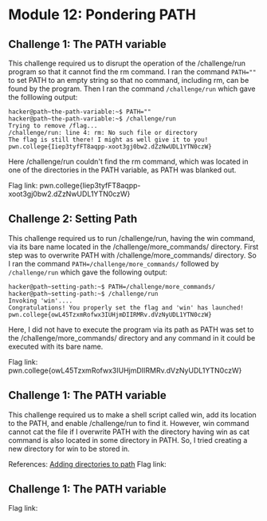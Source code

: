 # Module 12: Pondering PATH
## Challenge 1: The PATH variable
This challenge required us to disrupt the operation of the /challenge/run program so that it cannot find the rm command. I ran the command `PATH=""` to set PATH to an empty string so that no command, including rm, can be found by the program. Then I ran the command `/challenge/run` which gave the folllowing output:
```
hacker@path~the-path-variable:~$ PATH=""
hacker@path~the-path-variable:~$ /challenge/run
Trying to remove /flag...
/challenge/run: line 4: rm: No such file or directory
The flag is still there! I might as well give it to you!
pwn.college{Iiep3tyfFT8aqpp-xoot3gj0bw2.dZzNwUDL1YTN0czW}
```
Here /challenge/run couldn't find the rm command, which was located in one of the directories in the PATH variable, as PATH was blanked out.

Flag link: pwn.college{Iiep3tyfFT8aqpp-xoot3gj0bw2.dZzNwUDL1YTN0czW}
## Challenge 2: Setting Path
This challenge required us to run /challenge/run, having the win command, via its bare name located in the /challenge/more_commands/ directory. First step was to overwrite PATH with /challenge/more_commands/ directory. So I ran the command `PATH=/challenge/more_commands/` followed by `/challenge/run` which gave the following output:
```
hacker@path~setting-path:~$ PATH=/challenge/more_commands/
hacker@path~setting-path:~$ /challenge/run
Invoking 'win'....
Congratulations! You properly set the flag and 'win' has launched!
pwn.college{owL45TzxmRofwx3IUHjmDIIRMRv.dVzNyUDL1YTN0czW}
```
Here, I did not have to execute the program via its path as PATH was set to the /challenge/more_commands/ directory and any command in it could be executed with its bare name.

Flag link: pwn.college{owL45TzxmRofwx3IUHjmDIIRMRv.dVzNyUDL1YTN0czW}
## Challenge 1: The PATH variable
This challenge required us to make a shell script called win, add its location to the PATH, and enable /challenge/run to find it. However, win command cannot cat the file if I overwrite PATH with the directory having win as cat command is also located in some directory in PATH. So, I tried creating a new directory for win to be stored in.

References: [Adding directories to path](https://unix.stackexchange.com/questions/462065/how-to-add-more-directiories-in-path)
Flag link: 
## Challenge 1: The PATH variable

Flag link: 
